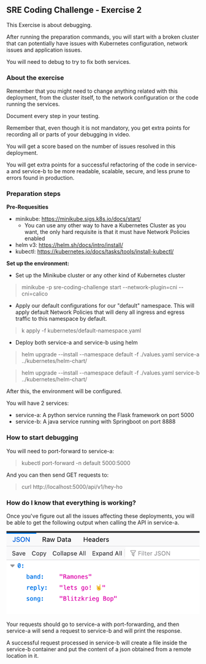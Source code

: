 ## SRE Coding Challenge - Exercise 2

This Exercise is about debugging.

After running the preparation commands, you will start with a broken cluster that can potentially have
issues with Kubernetes configuration, network issues and application issues.

You will need to debug to try to fix both services.

### About the exercise
Remember that you might need to change anything related with this deployment, from the cluster itself, to the network configuration or the code running the services.

Document every step in your testing.

Remember that, even though it is not mandatory, you get extra points for recording all or parts of your debugging in video.

You will get a score based on the number of issues resolved in this deployment.

You will get extra points for a successful refactoring of the code in service-a and service-b to be more readable, scalable, secure, and less prune to errors found in production.


### Preparation steps

**Pre-Requesities**
* minikube: https://minikube.sigs.k8s.io/docs/start/
    * You can use any other way to have a Kubernetes Cluster as you want, the only hard requisite is that it must have Network Policies enabled
* helm v3: https://helm.sh/docs/intro/install/
* kubectl: https://kubernetes.io/docs/tasks/tools/install-kubectl/

**Set up the environment:**
* Set up the Minikube cluster or any other kind of Kubernetes cluster
> minikube -p sre-coding-challenge start --network-plugin=cni --cni=calico
* Apply our default configurations for our "default" namespace. This will apply default Network Policies that will deny all ingress and egress traffic to this namespace by default.
> k apply -f kubernetes/default-namespace.yaml
* Deploy both service-a and service-b using helm
> helm upgrade --install --namespace default -f ./values.yaml service-a ../kubernetes/helm-chart/

> helm upgrade --install --namespace default -f ./values.yaml service-b ../kubernetes/helm-chart/

After this, the environment will be configured.

You will have 2 services:
* service-a: A python service running the Flask framework on port 5000
* service-b: A java service running with Springboot on port 8888

### How to start debugging
You will need to port-forward to service-a:
> kubectl port-forward -n default <pod-name-of-service-a> 5000:5000

And you can then send GET requests to:
> curl http://localhost:5000/api/v1/hey-ho

### How do I know that everything is working?
Once you've figure out all the issues affecting these deployments, you will be able to get the following output when calling the API in service-a.

![Success Response](data/success-response.png?raw=true "Success Response")

Your requests should go to service-a with port-forwarding, and then service-a will send a request to service-b and will print the response.

A successful request processed in service-b will create a file inside the service-b container and put the content of a json obtained from a remote location in it.

